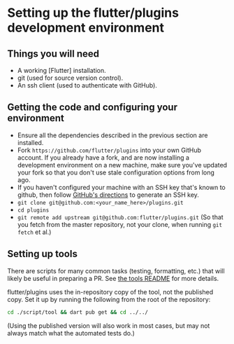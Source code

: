# Setting up the flutter/plugins development environment

## Things you will need

 * A working [Flutter] installation.
 * git (used for source version control).
 * An ssh client (used to authenticate with GitHub).

## Getting the code and configuring your environment

 * Ensure all the dependencies described in the previous section are installed.
 * Fork `https://github.com/flutter/plugins` into your own GitHub account. If
   you already have a fork, and are now installing a development environment on
   a new machine, make sure you've updated your fork so that you don't use stale
   configuration options from long ago.
 * If you haven't configured your machine with an SSH key that's known to github, then
   follow [GitHub's directions](https://help.github.com/articles/generating-ssh-keys/)
   to generate an SSH key.
 * `git clone git@github.com:<your_name_here>/plugins.git`
 * `cd plugins`
 * `git remote add upstream git@github.com:flutter/plugins.git` (So that you
   fetch from the master repository, not your clone, when running `git fetch`
   et al.)

## Setting up tools

There are scripts for many common tasks (testing, formatting, etc.) that will likely be useful in preparing a PR.
See [the tools README](https://github.com/flutter/plugins/blob/master/script/tool/README.md) for more details.

flutter/plugins uses the in-repository copy of the tool, not the published copy.
Set it up by running the following from the root of the repository:
```bash
cd ./script/tool && dart pub get && cd ../../
```

(Using the published version will also work in most cases, but may not always match what the
automated tests do.)
